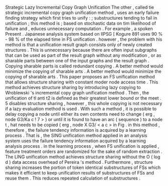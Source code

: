 Strategic Lazy Incremental Copy Graph Unification 
The other , called tie strategic incremental copy graph unification method , uses an early failure finding strategy which first tries to unify : ; substructures tending to fail in unification ; this method is ; based on stochastic data on tim likelihood of failure and , educes unnecessary computation . 
For example , a spoken Present . 
Japanese analysis system based on llPSG [ Kogure 891 uses 90 % - 98 % of the elapsed time in FS unification . 
however , the problem with his method is that a unification result graph consists only of newly created structures . 
This is unnecessary because there are often input subgraphs that can be used as part of the result graph without any modification , or as sharable parts between one of the input graphs and the result graph . 
Copying sharable parts is called redundant copying . 
A better method would minimize the copying of sharable arts . 
A better method would minimize the copying of sharable arts . 
This paper proposes an FS unification method that allows structure sharing with constant moder node access time . 
This method achieves structure sharing by introducing lazy copying to Wroblewski 's incremental copy graph unification method . 
Then , the unification of tl anti t2 is defined as their greatest lower bound or the meet . 
5 disables structure sharing , however , this whole copying is not necessary if a lazy evaluation method is used . 
With such a method , it is possible to delay copying a node until either its own contents need to change ( erg , node G3/Ka c ! 7 > ) or until it is found to have an arc ( sequence ) to a node t , hat needs to be copied ( erg , node X G3/ < a c > in Fig . 
in this method , therefore , the failure tendency information is acquired by a learning process . 
That is , the SING unification method applied in an analysis system uses the failure tendency information acquired by a learning analysis process . 
in the learning process , when FS unification is applied , feature treatment orders are randomized for the sake of random extraction . 
The LING unification method achieves structure sharing without the O ( log d ) data access overhead of Pereira 's method . 
Furthermore , structure sharing increases the portion of token identical substructures of FSs which makes it efficient to keep unification results of substructures of FSs and reuse them . 
This reduces repeated calculation of substructures . 
